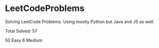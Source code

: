 # LeetCodeProblems
Solving LeetCode Problems. Using mostly Python but Java and JS as well. 

Total Solved: 57

50 Easy
6 Medium 


